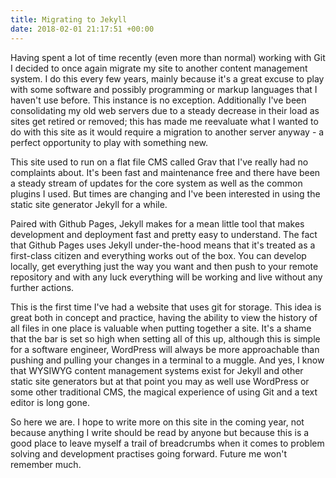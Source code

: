 ```yaml
---
title: Migrating to Jekyll
date: 2018-02-01 21:17:51 +00:00
---
```


Having spent a lot of time recently (even more than normal) working with Git I decided to once again migrate my site to another content management system. I do this every few years, mainly because it's a great excuse to play with some software and possibly programming or markup languages that I haven't use before. This instance is no exception. Additionally I've been consolidating my old web servers due to a steady decrease in their load as sites get retired or removed; this has made me reevaluate what I wanted to do with this site as it would require a migration to another server anyway - a perfect opportunity to play with something new.

This site used to run on a flat file CMS called Grav that I've really had no complaints about. It's been fast and maintenance free and there have been a steady stream of updates for the core system as well as the common plugins I used. But times are changing and I've been interested in using the static site generator Jekyll for a while.

Paired with Github Pages, Jekyll makes for a mean little tool that makes development and deployment fast and pretty easy to understand. The fact that Github Pages uses Jekyll under-the-hood means that it's treated as a first-class citizen and everything works out of the box. You can develop locally, get everything just the way you want and then push to your remote repository and with any luck everything will be working and live without any further actions.

This is the first time I've had a website that uses git for storage. This idea is great both in concept and practice, having the ability to view the history of all files in one place is valuable when putting together a site. It's a shame that the bar is set so high when setting all of this up, although this is simple for a software engineer, WordPress will always be more approachable than pushing and pulling your changes in a terminal to a muggle. And yes, I know that WYSIWYG content management systems exist for Jekyll and other static site generators but at that point you may as well use WordPress or some other traditional CMS, the magical experience of using Git and a text editor is long gone.

So here we are. I hope to write more on this site in the coming year, not because anything I write should be read by anyone but because this is a good place to leave myself a trail of breadcrumbs when it comes to problem solving and development practises going forward. Future me won't remember much.